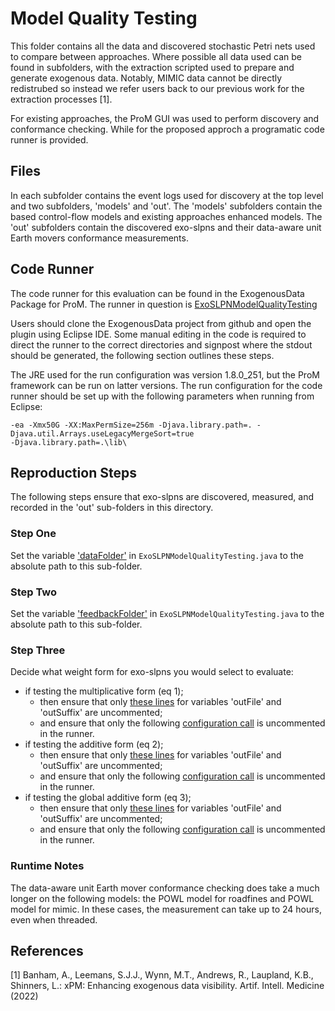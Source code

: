 # Model Quality Testing

This folder contains all the data and discovered stochastic Petri nets used
to compare between approaches.
Where possible all data used can be found in subfolders, with the extraction
scripted used to prepare and generate exogenous data.
Notably, MIMIC data cannot be directly redistrubed so instead we refer users
back to our previous work for the extraction processes [1].

For existing approaches, the ProM GUI was used to perform discovery and
conformance checking. While for the proposed approch a programatic code runner 
is provided.

## Files

In each subfolder contains the event logs used for discovery at the top level
and two subfolders, 'models' and 'out'.
The 'models' subfolders contain the based control-flow models and existing approaches
enhanced models.
The 'out' subfolders contain the discovered exo-slpns and their data-aware
unit Earth movers conformance measurements.

## Code Runner

The code runner for this evaluation can be found in the ExogenousData Package
for ProM. The runner in question is [ExoSLPNModelQualityTesting](https://github.com/promworkbench/ExogenousData/blob/main/src/org/processmining/qut/exogenousdata/ab/jobs/ExoSLPNModelQualityTesting.java)

Users should clone the ExogenousData project from github and open the plugin 
using Eclipse IDE.  Some manual editing in the code is 
required to direct the runner to the correct directories and signpost where 
the stdout should be generated, the following section outlines these steps.

The JRE used for the run configuration was version 1.8.0_251, but the ProM
framework can be run on latter versions. The run configuration for the code 
runner should be set up with the following parameters when running from Eclipse:
```code
-ea -Xmx50G -XX:MaxPermSize=256m -Djava.library.path=. -Djava.util.Arrays.useLegacyMergeSort=true  
-Djava.library.path=.\lib\
```

## Reproduction Steps

The following steps ensure that exo-slpns are discovered, measured, and recorded
in the 'out' sub-folders in this directory.


### Step One
Set the variable ['dataFolder'](https://github.com/promworkbench/ExogenousData/blob/e92f1197ce94c027696df54ff2cdbb8c974937fc/src/org/processmining/qut/exogenousdata/ab/jobs/ExoSLPNModelQualityTesting.java#L49) in `ExoSLPNModelQualityTesting.java` to 
the absolute path to this sub-folder.

### Step Two
Set the variable ['feedbackFolder'](https://github.com/promworkbench/ExogenousData/blob/e92f1197ce94c027696df54ff2cdbb8c974937fc/src/org/processmining/qut/exogenousdata/ab/jobs/ExoSLPNModelQualityTesting.java#L225) in `ExoSLPNModelQualityTesting.java` to 
the absolute path to this sub-folder.

### Step Three
Decide what weight form for exo-slpns you would select to evaluate:
- if testing the multiplicative form (eq 1);
    - then ensure that only [these lines](https://github.com/promworkbench/ExogenousData/blob/e92f1197ce94c027696df54ff2cdbb8c974937fc/src/org/processmining/qut/exogenousdata/ab/jobs/ExoSLPNModelQualityTesting.java#L227-L228) for variables 'outFile' and 
    'outSuffix' are uncommented;
    - and ensure that only the following [configuration call](https://github.com/promworkbench/ExogenousData/blob/e92f1197ce94c027696df54ff2cdbb8c974937fc/src/org/processmining/qut/exogenousdata/ab/jobs/ExoSLPNModelQualityTesting.java#L297-L302) 
    is uncommented in the runner.
- if testing the additive form (eq 2);
    - then ensure that only [these lines](https://github.com/promworkbench/ExogenousData/blob/e92f1197ce94c027696df54ff2cdbb8c974937fc/src/org/processmining/qut/exogenousdata/ab/jobs/ExoSLPNModelQualityTesting.java#L230-L231) for variables 'outFile' and 
    'outSuffix' are uncommented;
    - and ensure that only the following [configuration call](https://github.com/promworkbench/ExogenousData/blob/e92f1197ce94c027696df54ff2cdbb8c974937fc/src/org/processmining/qut/exogenousdata/ab/jobs/ExoSLPNModelQualityTesting.java#L304-L309) 
    is uncommented in the runner.
- if testing the global additive form (eq 3);
    - then ensure that only [these lines](https://github.com/promworkbench/ExogenousData/blob/e92f1197ce94c027696df54ff2cdbb8c974937fc/src/org/processmining/qut/exogenousdata/ab/jobs/ExoSLPNModelQualityTesting.java#L233-L234) for variables 'outFile' and 
    'outSuffix' are uncommented;
    - and ensure that only the following [configuration call](https://github.com/promworkbench/ExogenousData/blob/e92f1197ce94c027696df54ff2cdbb8c974937fc/src/org/processmining/qut/exogenousdata/ab/jobs/ExoSLPNModelQualityTesting.java#L311-L316) 
    is uncommented in the runner.

### Runtime Notes

The data-aware unit Earth mover conformance checking does take a much longer
on the following models: the POWL model for roadfines and POWL model for mimic.
In these cases, the measurement can take up to 24 hours, even when threaded.

## References

[1] Banham, A., Leemans, S.J.J., Wynn, M.T., Andrews, R., Laupland, K.B., Shinners,
L.: xPM: Enhancing exogenous data visibility. Artif. Intell. Medicine (2022)